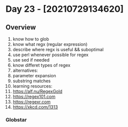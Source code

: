 # Day 23 - [20210729134620]

## Overview
1. know how to glob
1. know what regx (regular expression)
1. describe where regx is useful && suboptimal
1. use perl whenever possible for regex
1. use sed if needed
1. know differet types of regex
1. alternatives:
 1. parameter expansion
 1. substring matches
1. learning resources:
 1. <https://alf.nu/RegexGold>
 1. <https://regex101.com>
 1. <https://regexr.com>
 1. <https://xkcd.com/1313>

### Globstar
